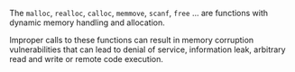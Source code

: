 The `malloc`, `realloc`, `calloc`, `memmove`, `scanf`, `free` ... are functions with dynamic memory handling and
allocation.

Improper calls to these functions can result in memory corruption vulnerabilities that can lead to denial of service,
information leak, arbitrary read and write or remote code execution.
